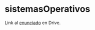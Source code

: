 # sistemasOperativos

Link al [enunciado](https://drive.google.com/open?id=0B5mszop1eR7DQklwQm9pZXBPSGM)
en Drive.
